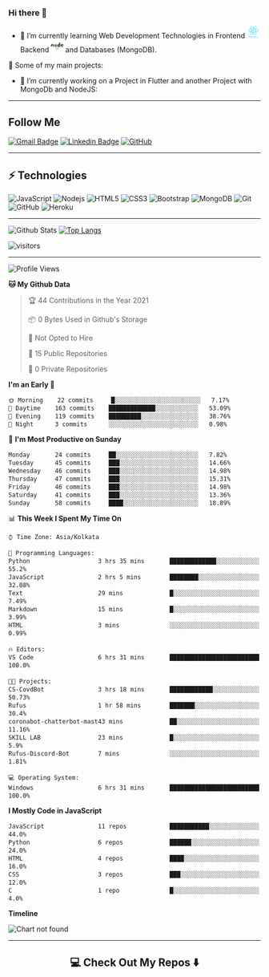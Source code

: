 ### Hi there 👋

- 🌱 I’m currently learning Web Development Technologies in Frontend <img src="https://raw.githubusercontent.com/devicons/devicon/master/icons/react/react-original-wordmark.svg" alt="react" width="25" height="25" /> Backend <img src="https://raw.githubusercontent.com/devicons/devicon/master/icons/nodejs/nodejs-original-wordmark.svg" alt="nodejs" width="25" height="25" />
 and Databases (MongoDB).

🚀 Some of my main projects:

- 🔭 I’m currently working on a Project in Flutter and another Project with MongoDb and NodeJS:

<hr>

## Follow Me


[![Gmail Badge](https://img.shields.io/badge/-where.ransome@gmail.com-c14438?style=flat-square&logo=Gmail&logoColor=white&link=mailto:where.ransome@gmail.com)](mailto:where.ransome@gmail.com)
[![Linkedin Badge](https://img.shields.io/badge/-anjannair-blue?style=flat-square&logo=Linkedin&logoColor=white&link=https://www.linkedin.com/in/anjannair/)](https://www.linkedin.com/in/anjannair/)
[![GitHub](https://img.shields.io/badge/-GitHub-181717?style=flat-square&logo=github&logoColor=white&link=https://github.com/anjannair)](https://github.com/anjannair)

<hr>

## ⚡ Technologies

![JavaScript](https://img.shields.io/badge/-JavaScript-black?style=flat-square&logo=javascript)
![Nodejs](https://img.shields.io/badge/-Nodejs-black?style=flat-square&logo=Node.js)
![HTML5](https://img.shields.io/badge/-HTML5-E34F26?style=flat-square&logo=html5&logoColor=white)
![CSS3](https://img.shields.io/badge/-CSS3-1572B6?style=flat-square&logo=css3)
![Bootstrap](https://img.shields.io/badge/-Bootstrap-563D7C?style=flat-square&logo=bootstrap)
![MongoDB](https://img.shields.io/badge/-MongoDB-black?style=flat-square&logo=mongodb)
![Git](https://img.shields.io/badge/-Git-black?style=flat-square&logo=git)
![GitHub](https://img.shields.io/badge/-GitHub-181717?style=flat-square&logo=github)
![Heroku](https://img.shields.io/badge/-Heroku-black?style=flat-square&logo=heroku)

<hr>

![Github Stats](https://github-readme-stats.vercel.app/api?username=anjannair&count_private=true&show_icons=true)
[![Top Langs](https://github-readme-stats.vercel.app/api/top-langs/?username=anjannair&layout=compact)](https://github.com/anuraghazra/github-readme-stats)

![visitors](https://visitor-badge.glitch.me/badge?page_id=anjannair)

<hr>

<!--START_SECTION:waka-->
![Profile Views](http://img.shields.io/badge/Profile%20Views-0-blue)

**🐱 My Github Data** 

> 🏆 44 Contributions in the Year 2021
 > 
> 📦 0 Bytes Used in Github's Storage 
 > 
> 🚫 Not Opted to Hire
 > 
> 📜 15 Public Repositories 
 > 
> 🔑 0 Private Repositories  
 > 
**I'm an Early 🐤** 

```text
🌞 Morning    22 commits     █░░░░░░░░░░░░░░░░░░░░░░░░   7.17% 
🌆 Daytime    163 commits    █████████████░░░░░░░░░░░░   53.09% 
🌃 Evening    119 commits    █████████░░░░░░░░░░░░░░░░   38.76% 
🌙 Night      3 commits      ░░░░░░░░░░░░░░░░░░░░░░░░░   0.98%

```
📅 **I'm Most Productive on Sunday** 

```text
Monday       24 commits     ██░░░░░░░░░░░░░░░░░░░░░░░   7.82% 
Tuesday      45 commits     ███░░░░░░░░░░░░░░░░░░░░░░   14.66% 
Wednesday    46 commits     ███░░░░░░░░░░░░░░░░░░░░░░   14.98% 
Thursday     47 commits     ███░░░░░░░░░░░░░░░░░░░░░░   15.31% 
Friday       46 commits     ███░░░░░░░░░░░░░░░░░░░░░░   14.98% 
Saturday     41 commits     ███░░░░░░░░░░░░░░░░░░░░░░   13.36% 
Sunday       58 commits     ████░░░░░░░░░░░░░░░░░░░░░   18.89%

```


📊 **This Week I Spent My Time On** 

```text
⌚︎ Time Zone: Asia/Kolkata

💬 Programming Languages: 
Python                   3 hrs 35 mins       █████████████░░░░░░░░░░░░   55.2% 
JavaScript               2 hrs 5 mins        ████████░░░░░░░░░░░░░░░░░   32.08% 
Text                     29 mins             █░░░░░░░░░░░░░░░░░░░░░░░░   7.49% 
Markdown                 15 mins             █░░░░░░░░░░░░░░░░░░░░░░░░   3.99% 
HTML                     3 mins              ░░░░░░░░░░░░░░░░░░░░░░░░░   0.99%

🔥 Editors: 
VS Code                  6 hrs 31 mins       █████████████████████████   100.0%

🐱‍💻 Projects: 
CS-CovdBot               3 hrs 18 mins       ████████████░░░░░░░░░░░░░   50.73% 
Rufus                    1 hr 58 mins        ███████░░░░░░░░░░░░░░░░░░   30.4% 
coronabot-chatterbot-mast43 mins             ██░░░░░░░░░░░░░░░░░░░░░░░   11.16% 
SKILL LAB                23 mins             █░░░░░░░░░░░░░░░░░░░░░░░░   5.9% 
Rufus-Discord-Bot        7 mins              ░░░░░░░░░░░░░░░░░░░░░░░░░   1.81%

💻 Operating System: 
Windows                  6 hrs 31 mins       █████████████████████████   100.0%

```

**I Mostly Code in JavaScript** 

```text
JavaScript               11 repos            ███████████░░░░░░░░░░░░░░   44.0% 
Python                   6 repos             ██████░░░░░░░░░░░░░░░░░░░   24.0% 
HTML                     4 repos             ████░░░░░░░░░░░░░░░░░░░░░   16.0% 
CSS                      3 repos             ███░░░░░░░░░░░░░░░░░░░░░░   12.0% 
C                        1 repo              █░░░░░░░░░░░░░░░░░░░░░░░░   4.0%

```


**Timeline**

![Chart not found](https://raw.githubusercontent.com/anjannair/anjannair/master/charts/bar_graph.png) 


<!--END_SECTION:waka-->

<hr>

<h2  align="center">💻 Check Out My Repos ⬇️ </h2>

<!--
**minoveaz/minoveaz** is a ✨ _special_ ✨ repository because its `README.md` (this file) appears on your GitHub profile.

Here are some ideas to get you started:

- 🔭 I’m currently working on ...

- 👯 I’m looking to collaborate on ...
- 🤔 I’m looking for help with ...
- 💬 Ask me about ...
- 📫 How to reach me: ...
- 😄 Pronouns: ...
- ⚡ Fun fact: ...
-->
